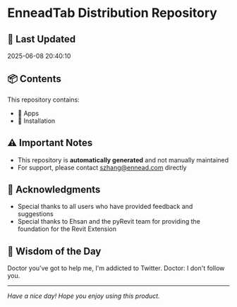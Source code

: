 # EnneadTab Distribution Repository

## 📅 Last Updated
2025-06-08 20:40:10



## 📦 Contents
This repository contains:
- 📂 Apps
- 📂 Installation

## ⚠️ Important Notes
- This repository is **automatically generated** and not manually maintained
- For support, please contact szhang@ennead.com directly

## 🙏 Acknowledgments
- Special thanks to all users who have provided feedback and suggestions
- Special thanks to Ehsan and the pyRevit team for providing the foundation for the Revit Extension

## 💭 Wisdom of the Day
Doctor you've got to help me, I'm addicted to Twitter. Doctor: I don't follow you.

---
*Have a nice day! Hope you enjoy using this product.*
